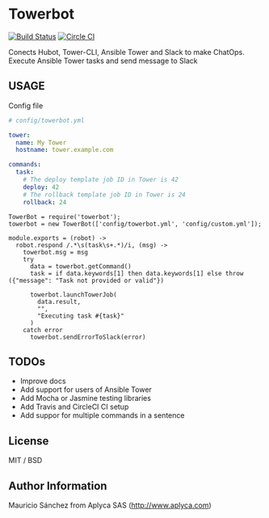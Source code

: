 Towerbot
========

[![Build Status](https://travis-ci.org/Aplyca/towerbot.svg?branch=master)](https://travis-ci.org/Aplyca/towerbot)
[![Circle CI](https://circleci.com/gh/Aplyca/towerbot.png?style=badge)](https://circleci.com/gh/Aplyca/towerbot)

Conects Hubot, Tower-CLI, Ansible Tower and Slack to make ChatOps. Execute Ansible Tower tasks and send message to Slack

USAGE
-----
Config file
```yaml
# config/towerbot.yml

tower:
  name: My Tower
  hostname: tower.example.com

commands:
  task:
    # The deploy template job ID in Tower is 42
    deploy: 42
    # The rollback template job ID in Tower is 24
    rollback: 24
```

```coffescript
TowerBot = require('towerbot');
towerbot = new TowerBot(['config/towerbot.yml', 'config/custom.yml']);

module.exports = (robot) ->
  robot.respond /.*\s(task\s+.*)/i, (msg) ->
    towerbot.msg = msg
    try
      data = towerbot.getCommand()
      task = if data.keywords[1] then data.keywords[1] else throw ({"message": "Task not provided or valid"})

      towerbot.launchTowerJob(
        data.result,
        "",
        "Executing task #{task}"
      )
    catch error
      towerbot.sendErrorToSlack(error)

```

TODOs
----
* Improve docs
* Add support for users of Ansible Tower
* Add Mocha or Jasmine testing libraries
* Add Travis and CircleCI CI setup
* Add suppor for multiple commands in a sentence


License
-------

MIT / BSD

Author Information
------------------

Mauricio Sánchez from Aplyca SAS (http://www.aplyca.com)
